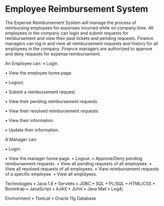 # Employee Reimbursement System
The Expense Reimbursement System will manage the process of reimbursing employees for expenses incurred
while on company time. All employees in the company can login and submit requests for reimbursement and
view their past tickets and pending requests. Finance managers can log in and view all reimbursement requests
and history for all employees in the company. Finance managers are authorized to approve and deny requests for
expense reimbursement.

An Employee can:
• Login.

• View the employee home page.

• Logout.

• Submit a reimbursement request.

• View their pending reimbursement requests.

• View their resolved reimbursement requests.

• View their information.

• Update their information.


A Manager can:

• Login.

• View the manager home page.
• Logout.
• Approve/Deny pending reimbursement requests.
• View all pending requests of all employees.
• View all resolved requests of all employees.
• View reimbursement requests of a specific employee.
• View all employees.

Technologies
• Java 1.8
• Servlets
• JDBC
• SQL
• PL/SQL
• HTML/CSS
• Bootstrap
• JavaScript
• AJAX
• JUnit
• Java Mail
• Log4j

Environment
• Tomcat
• Oracle 11g Database

